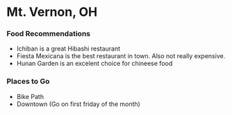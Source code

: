 # Mt. Vernon, OH

### Food Recommendations
- Ichiban is a great Hibashi restaurant
- Fiesta Mexicana is the best restaurant in town. Also not really expensive.
- Hunan Garden is an excelent choice for chineese food
### Places to Go
- Bike Path
- Downtown (Go on first friday of the month)
